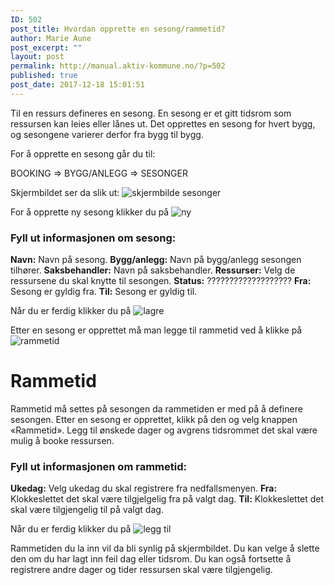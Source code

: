 ```yaml
---
ID: 502
post_title: Hvordan opprette en sesong/rammetid?
author: Marie Aune
post_excerpt: ""
layout: post
permalink: http://manual.aktiv-kommune.no/?p=502
published: true
post_date: 2017-12-18 15:01:51
---
```

Til en ressurs defineres en sesong. En sesong er et gitt tidsrom som ressursen kan leies eller lånes ut. Det opprettes en sesong for hvert bygg, og sesongene varierer derfor fra bygg til bygg.

For å opprette en sesong går du til:

BOOKING => BYGG/ANLEGG => SESONGER 

Skjermbildet ser da slik ut:
![skjermbilde sesonger](http://manual.aktiv-kommune.no/wp-content/uploads/2017/12/skjermbildesesonger.png)

For å opprette ny sesong klikker du på 
![ny](http://manual.aktiv-kommune.no/wp-content/uploads/2017/12/NY.png)


### Fyll ut informasjonen om sesong:
**Navn:** Navn på sesong.
**Bygg/anlegg:** Navn på bygg/anlegg sesongen tilhører.
**Saksbehandler:** Navn på saksbehandler.
**Ressurser:** Velg de ressursene du skal knytte til sesongen.
**Status:** ???????????????????
**Fra:** Sesong er gyldig fra.
**Til:** Sesong er gyldig til. 


Når du er ferdig klikker du på 
![lagre](http://manual.aktiv-kommune.no/wp-content/uploads/2017/12/lagre.png)

Etter en sesong er opprettet må man legge til rammetid ved å klikke på 
![rammetid](http://manual.aktiv-kommune.no/wp-content/uploads/2017/12/skjermbilderammetid.png) 

# Rammetid

Rammetid må settes på sesongen da rammetiden er med på å definere sesongen. Etter en sesong er opprettet, klikk på den og velg knappen «Rammetid». Legg til ønskede dager og avgrens tidsrommet det skal være mulig å booke ressursen. 

### Fyll ut informasjonen om rammetid: 
**Ukedag:** Velg ukedag du skal registrere fra nedfallsmenyen.
**Fra:** Klokkeslettet det skal være tilgjelgelig fra på valgt dag.
**Til:** Klokkeslettet det skal være tilgjengelig til på valgt dag. 

Når du er ferdig klikker du på 
![legg til](http://manual.aktiv-kommune.no/wp-content/uploads/2017/12/leggtil.png)

Rammetiden du la inn vil da bli synlig på skjermbildet. Du kan velge å slette den om du har lagt inn feil dag eller tidsrom. Du kan også fortsette å registrere andre dager og tider ressursen skal være tilgjengelig.